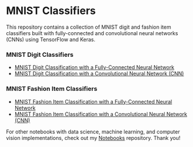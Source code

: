 # MNIST Classifiers

This repository contains a collection of MNIST digit and fashion item classifiers built with fully-connected and convolutional neural networks (CNNs) using TensorFlow and Keras.

### MNIST Digit Classifiers
* [MNIST Digit Classification with a Fully-Connected Neural Network](https://github.com/csbanon/mnist-classifiers/blob/main/mnist-digits/mnist-digit-classification-with-a-fully-connected-neural-network.ipynb)
* [MNIST Digit Classification with a Convolutional Neural Network (CNN)](https://github.com/csbanon/mnist-classifiers/blob/main/mnist-digits/mnist-digit-classification-with-a-convolutional-neural-network.ipynb)

### MNIST Fashion Item Classifiers
* [MNIST Fashion Item Classification with a Fully-Connected Neural Network](https://github.com/csbanon/mnist-classifiers/blob/main/mnist-fashion-items/mnist-fashion-item-classification-with-a-fully-connected-neural-network.ipynb)
* [MNIST Fashion Item Classification with a Convolutional Neural Network (CNN)](https://github.com/csbanon/mnist-classifiers/blob/main/mnist-fashion-items/mnist-fashion-item-classification-with-a-convolutional-neural-network.ipynb)

For other notebooks with data science, machine learning, and computer vision implementations, check out my [Notebooks](https://github.com/csbanon/notebooks) repository. Thank you!

